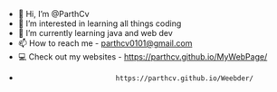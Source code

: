 - 👋 Hi, I’m @ParthCv 
- 👀 I’m interested in learning all things coding
- 🌱 I’m currently learning java and web dev
- 📫 How to reach me - parthcv0101@gmail.com
- 💻 Check out my websites - https://parthcv.github.io/MyWebPage/
-                             https://parthcv.github.io/Weebder/ 
<!---
ParthCv/ParthCv is a ✨ special ✨ repository because its `README.md` (this file) appears on your GitHub profile.
You can click the Preview link to take a look at your changes.
--->
